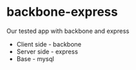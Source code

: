 # backbone-express

Our tested app with backbone and express
 * Client side - backbone
 * Server side - express
 * Base - mysql  
